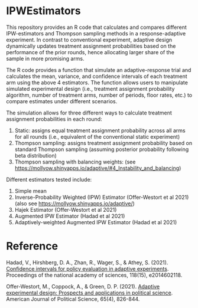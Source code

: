 # IPWEstimators
This repository provides an R code that calculates and compares different IPW-estimators and Thompson sampling methods in a response-adaptive experiment. In contrast to conventional experiment, adaptive design dynamically updates treatment assignment probabilities based on the performance of the prior rounds, hence allocating larger share of the sample in more promising arms. 

The R code provides a function that simulate an adaptive-response trial and calculates the mean, variance, and confidence intervals of each treatment arm using the above 4 estimators. The function allows users to manipulate simulated experimental design (i.e., treatment assignment probability algorithm, number of treatment arms, number of periods, floor rates, etc.) to compare estimates under different scenarios.

The simulation allows for three different ways to calculate treatment assignment probabilities in each round:

1) Static: assigns equal treatment assignment probability across all arms for all rounds (i.e., equivalent of the conventional static experiment)
2) Thompson sampling: assigns treatment assignment probability based on standard Thompson sampling (assuming posterior probability following beta distribution)
3) Thompson sampling with balancing weights: (see https://mollyow.shinyapps.io/adaptive/#4_Instability_and_balancing)

Different estimators tested include: 

1) Simple mean
2) Inverse-Probability Weighted (IPW) Estimator (Offer-Westort et al 2021) (also see https://mollyow.shinyapps.io/adaptive/)
3) Hajek Estimator (Offer-Westort et al 2021) 
4) Augmented IPW Estimator (Hadad et al 2021)
5) Adaptively-weighted Augmented IPW Estimator (Hadad et al 2021)


# Reference
Hadad, V., Hirshberg, D. A., Zhan, R., Wager, S., & Athey, S. (2021). [Confidence intervals for policy evaluation in adaptive experiments](https://doi.org/10.1073/pnas.2014602118). Proceedings of the national academy of sciences, 118(15), e2014602118.

Offer‐Westort, M., Coppock, A., & Green, D. P. (2021). [Adaptive experimental design: Prospects and applications in political science](https://doi.org/10.1111/ajps.12597). American Journal of Political Science, 65(4), 826-844.

